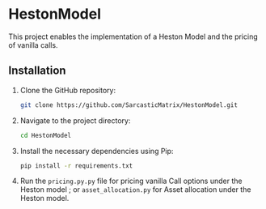 # HestonModel

This project enables the implementation of a Heston Model and the pricing of vanilla calls.

## Installation

1. Clone the GitHub repository:

    ```bash
    git clone https://github.com/SarcasticMatrix/HestonModel.git
    ```

2. Navigate to the project directory:

    ```bash
    cd HestonModel
    ```

3. Install the necessary dependencies using Pip:

    ```bash
    pip install -r requirements.txt
    ```

4. Run the `pricing.py.py` file for pricing vanilla Call options under the Heston model ; or `asset_allocation.py` for Asset allocation under the Heston model.


